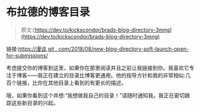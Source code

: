 # 布拉德的博客目录

> 原文:[https://dev.to/kickscondor/brads-blog-directory-3mng](https://dev.to/kickscondor/brads-blog-directory-3mng)

链接:[https://漫谈 git . com/2018/08/new-blog-directory-soft-launch-open-for-submissions/](https://ramblinggit.com/2018/08/new-blog-directory-soft-launch-open-for-submissions/)

考虑提交你的博客到这里，如果你在那里阅读并且之前让我链接到你。我喜欢它专注于博客——我正在建立的目录比博客更通用。他的指导方针和我的非常相似:几百个链接，比你在其他目录上看到的有更长的描述。

哦，如果你看到这个并想:“我想做我自己的目录！”请随时通知我。我正在密切跟踪这些新目录的兴起。